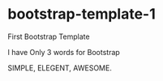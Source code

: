 # bootstrap-template-1
First Bootstrap Template

I have Only 3 words for Bootstrap

SIMPLE, ELEGENT, AWESOME.

